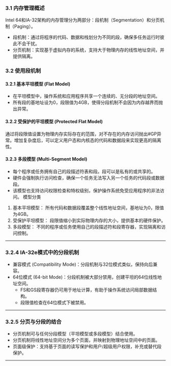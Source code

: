 ### 3.1 内存管理概述

Intel 64和IA-32架构的内存管理分为两部分：段机制（Segmentation）和分页机制（Paging）。

- 段机制：通过将程序的代码、数据和栈划分为不同的段，确保多任务运行时彼此不会干扰。
- 分页机制：实现基于虚拟内存的系统，支持大于物理内存的线性地址空间，并提供隔离。
### 3.2 使用段机制

#### 3.2.1 基本平坦模型 (Flat Model)
- 在平坦模型中，操作系统和应用程序共享一个连续的、无分段的地址空间。
- 所有段的基地址设为0，段限值为4GB，使得分段机制不会因为内存越界而抛出异常。
#### 3.2.2 受保护的平坦模型 (Protected Flat Model)
 通过将段限值设置为物理内存实际存在的范围，对不存在的内存访问抛出#GP异常。增加复杂度后，可以定义用户态和内核态的代码和数据段来实现更高的隔离性。
#### 3.2.3 多段模型 (Multi-Segment Model)

- 每个程序或任务拥有自己的段描述符表和段。段可以是私有的或共享的。
- 硬件会强制执行访问检查，确保一个任务无法写入另一个任务的代码段或数据段。
- 该模型也支持访问权限检查和特权级别，保护操作系统免受应用程序的非法访问。
模型分类
1. 基本平坦模型：
    所有代码和数据段覆盖整个线性地址空间，基地址为0，限值为4GB。
2. 受保护平坦模型：
    段限值缩小到实际物理内存的大小，提供基本的硬件保护。
3. 多段模型：
    不同的程序或任务使用自己的段描述符和段寄存器，实现隔离和访问控制。
---

### 3.2.4 IA-32e模式中的分段机制

- 兼容模式 (Compatibility Mode)：分段机制与32位模式类似，保持向后兼容。
- 64位模式 (64-bit Mode)：分段机制被大部分禁用，创建平坦的64位线性地址空间。
    - FS和GS段寄存器仍可用于地址计算，有助于操作系统访问局部数据结构。
    - 段限值检查在64位模式下被禁用。

---

### 3.2.5 分页与分段的结合

- 分页机制可与任何分段模型（平坦模型或多段模型）结合使用。
- 分页机制将线性地址空间分为多个页面，并映射到物理地址空间中的页面。
- 页面级保护：支持基于页面的读写保护和用户/超级用户权限，补充或替代段保护。

---
